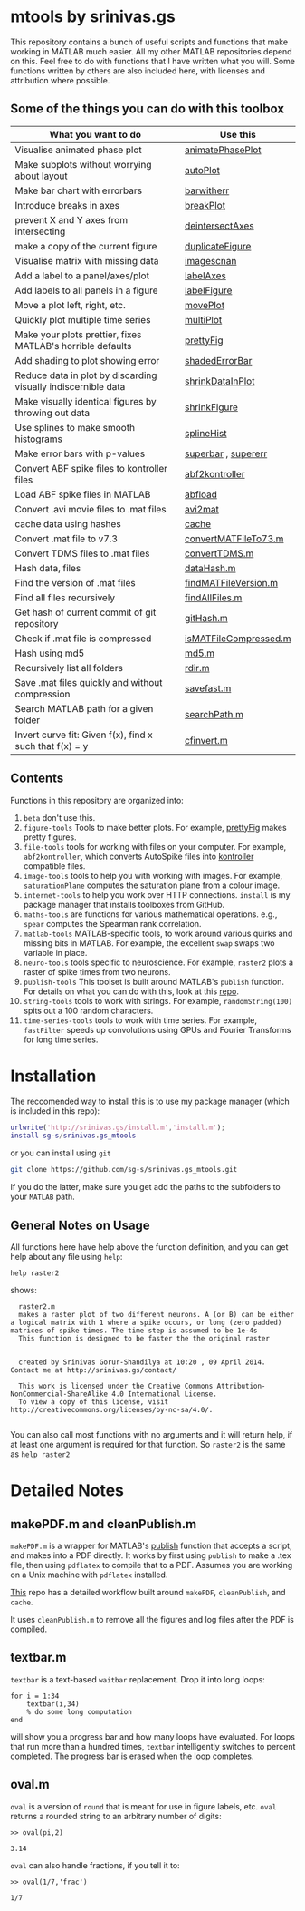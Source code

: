 # mtools by srinivas.gs

This repository contains a bunch of useful scripts and functions that make working in MATLAB much easier. All my other MATLAB repositories depend on this. Feel free to do with functions that I have written what you will. Some functions written by others are also included here, with licenses and attribution where possible. 

## Some of the things you can do with this toolbox

| What you want to do                            | Use this |
| --------------------                           | -------  |
| Visualise animated phase plot                  | [animatePhasePlot](src/figure-tools/animatePhasePlot.m) |
| Make subplots without worrying about layout    | [autoPlot](src/figure-tools/autoPlot.m) | 
| Make bar chart with errorbars | [barwitherr](src/figure-tools/barwitherr.m) |
| Introduce breaks in axes | [breakPlot](src/figure-tools/breakPlot.m) |
| prevent X and Y axes from intersecting | [deintersectAxes](src/figure-tools/deintersectAxes.m) |
| make a copy of the current figure | [duplicateFigure](src/figure-tools/duplicateFigure.m) |
| Visualise matrix with missing data | [imagescnan](src/figure-tools/imagescnan.m) |
| Add a label to a panel/axes/plot | [labelAxes](src/figure-tools/labelAxes.m) |
| Add labels to all panels in a figure | [labelFigure](src/figure-tools/labelFigure.m) |
| Move a plot left, right, etc. | [movePlot](src/figure-tools/movePlot.m) |
| Quickly plot multiple time series | [multiPlot](src/figure-tools/multiPlot.m) |
| Make your plots prettier, fixes MATLAB's horrible defaults | [prettyFig](src/figure-tools/prettyFig.m) |
| Add shading to plot showing error | [shadedErrorBar](src/figure-tools/shadedErrorBar.m) |
| Reduce data in plot by discarding visually indiscernible data  | [shrinkDataInPlot](src/figure-tools/shrinkDataInPlot.m) |
| Make visually identical figures by throwing out data  | [shrinkFigure](src/figure-tools/shrinkFigure.m) |
| Use splines to make smooth histograms | [splineHist](src/figure-tools/splineHist.m) |
| Make error bars with p-values | [superbar](src/figure-tools/superbar.m) , [supererr](src/figure-tools/supererr.m)|
| Convert ABF spike files to kontroller files | [abf2kontroller](src/file-tools/abf2kontroller.m) |
| Load ABF spike files in MATLAB | [abfload](src/file-tools/abfload.m) |
| Convert .avi movie files to .mat files | [avi2mat](src/file-tools/avi2mat.m) |
| cache data using hashes | [cache](src/file-tools/cache.m) |
| Convert .mat file to v7.3  | [convertMATFileTo73.m](src/file-tools/convertMATFileTo73.m) |
| Convert TDMS files to .mat files  | [convertTDMS.m](src/file-tools/convertTDMS.m) |
| Hash data, files  | [dataHash.m](src/file-tools/dataHash.m) |
| Find the version of .mat files  | [findMATFileVersion.m](src/file-tools/findMATFileVersion.m) |
| Find all files recursively | [findAllFiles.m](src/file-tools/findAllFiles.m) |
| Get hash of current commit of git repository  | [gitHash.m](src/file-tools/gitHash.m) |
| Check if .mat file is compressed | [isMATFileCompressed.m](src/file-tools/isMATFileCompressed.m) |
| Hash using md5 | [md5.m](src/file-tools/md5.m) |
| Recursively list all folders | [rdir.m](src/file-tools/rdir.m) |
| Save .mat files quickly and without compression | [savefast.m](src/file-tools/savefast.m) |
| Search MATLAB path for a given folder | [searchPath.m](src/file-tools/searchPath.m) |
| Invert curve fit: Given f(x), find x such that f(x) = y | [cfinvert.m](src/math-tools/cfinvert.m) |

## Contents

Functions in this repository are organized into:

1. `beta` don't use this. 
2. `figure-tools` Tools to make better plots. For example, [prettyFig](https://github.com/sg-s/srinivas.gs_mtools/blob/master/src/figure-tools/prettyFig.m) makes pretty figures. 
3. `file-tools` tools for working with files on your computer. For example, `abf2kontroller`, which converts AutoSpike files into [kontroller](https://github.com/sg-s/kontroller) compatible files. 
4. `image-tools` tools to help you with working with images. For example, `saturationPlane` computes the saturation plane from a colour image. 
5. `internet-tools` to help you work over HTTP connections. `install` is my package manager that installs toolboxes from GitHub. 
6. `maths-tools` are functions for various mathematical operations. e.g., `spear` computes the Spearman rank correlation. 
7. `matlab-tools` MATLAB-specific tools, to work around various quirks and missing bits in MATLAB. For example, the excellent `swap` swaps two variable in place. 
8. `neuro-tools` tools specific to neuroscience. For example, `raster2` plots a raster of spike times from two neurons. 
9. `publish-tools` This toolset is built around MATLAB's `publish` function. For details on what you can do with this, look at this [repo](https://github.com/sg-s/awesome-matlab-notebook).
10. `string-tools` tools to work with strings. For example, `randomString(100)` spits out a 100 random characters. 
11. `time-series-tools` tools to work with time series. For example, `fastFilter` speeds up convolutions using GPUs and Fourier Transforms for long time series. 

# Installation

The reccomended way to install this is to use my package manager (which is included in this repo): 

```matlab
urlwrite('http://srinivas.gs/install.m','install.m');
install sg-s/srinivas.gs_mtools
```

or you can install using `git`

```bash
git clone https://github.com/sg-s/srinivas.gs_mtools.git
```

If you do the latter, make sure you get add the paths to the subfolders to your `MATLAB` path. 


## General Notes on Usage

All functions here have help above the function definition, and you can get help about any file using `help`:

```
help raster2
```

shows:

```
  raster2.m
  makes a raster plot of two different neurons. A (or B) can be either a logical matrix with 1 where a spike occurs, or long (zero padded) matrices of spike times. The time step is assumed to be 1e-4s
  This function is designed to be faster the the original raster
  
  
  created by Srinivas Gorur-Shandilya at 10:20 , 09 April 2014. Contact me at http://srinivas.gs/contact/
  
  This work is licensed under the Creative Commons Attribution-NonCommercial-ShareAlike 4.0 International License. 
  To view a copy of this license, visit http://creativecommons.org/licenses/by-nc-sa/4.0/.
  
```

You can also call most functions with no arguments and it will return help, if at least one argument is required for that function. So `raster2` is the same as `help raster2`


# Detailed Notes	

## makePDF.m and cleanPublish.m
`makePDF.m` is a wrapper for MATLAB's [publish](http://www.mathworks.com/help/matlab/ref/publish.html) function that accepts a script, and makes into a PDF directly. It works by first using `publish` to make a .tex file, then using `pdflatex` to compile that to a PDF. Assumes you are working on a Unix machine with `pdflatex` installed. 

[This](https://github.com/sg-s/awesome-matlab-notebook) repo has a detailed workflow built around `makePDF`, `cleanPublish`, and `cache`. 

It uses `cleanPublish.m` to remove all the figures and log files after the PDF is compiled. 
	
## textbar.m

`textbar` is a text-based `waitbar` replacement. Drop it into long loops:

```
for i = 1:34
	textbar(i,34)
	% do some long computation
end
```

will show you a progress bar and how many loops have evaluated. For loops that run more than a hundred times, `textbar` intelligently switches to percent completed. The progress bar is erased when the loop completes. 

## oval.m

`oval` is a version of `round` that is meant for use in figure labels, etc. `oval` returns a rounded string to an arbitrary number of digits:

```
>> oval(pi,2)

3.14

```

`oval` can also handle fractions, if you tell it to:

```
>> oval(1/7,'frac')

1/7
```